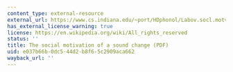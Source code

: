 ```yaml
---
content_type: external-resource
external_url: https://www.cs.indiana.edu/~port/HDphonol/Labov.socl.motvn.snd.change.Word1963.pdf
has_external_license_warning: true
license: https://en.wikipedia.org/wiki/All_rights_reserved
status: ''
title: The social motivation of a sound change (PDF)
uid: e037b66b-0dc5-44d2-b8f6-5c2909aca662
wayback_url: ''
---
```

